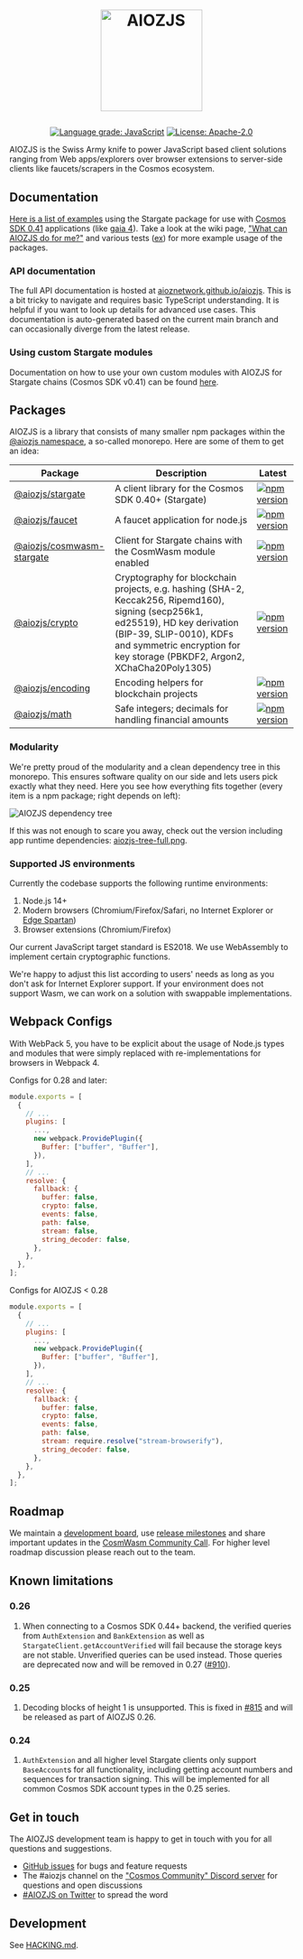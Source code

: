 <h1><p align="center"><img alt="AIOZJS" src="docs/logo-vertical-light.png" width="180" /></p></h1>

<div align="center">
  <a href="https://lgtm.com/projects/g/AIOZNetwork/aiozjs/context:javascript"><img alt="Language grade: JavaScript" src="https://img.shields.io/lgtm/grade/javascript/g/AIOZNetwork/aiozjs.svg?logo=lgtm&logoWidth=18"/></a>
  <a href="https://github.com/AIOZNetwork/aiozjs/blob/main/LICENSE">
    <img alt="License: Apache-2.0" src="https://img.shields.io/github/license/AIOZNetwork/aiozjs.svg" />
  </a>
</div>

AIOZJS is the Swiss Army knife to power JavaScript based client solutions
ranging from Web apps/explorers over browser extensions to server-side clients
like faucets/scrapers in the Cosmos ecosystem.

## Documentation

[Here is a list of examples][guided tour] using the Stargate package for use
with [Cosmos SDK 0.41] applications (like [gaia 4]). Take a look at the wiki
page,
["What can AIOZJS do for me?"](https://github.com/AIOZNetwork/aiozjs/wiki/What-can-AIOZJS-do-for-me%3F)
and various tests
([ex](https://github.com/AIOZNetwork/aiozjs/blob/main/packages/stargate/src/signingstargateclient.spec.ts))
for more example usage of the packages.

[guided tour]:
  https://gist.github.com/webmaster128/8444d42a7eceeda2544c8a59fbd7e1d9
[cosmos sdk 0.41]: https://github.com/cosmos/cosmos-sdk/tree/v0.41.0
[gaia 4]: https://github.com/cosmos/gaia/tree/v4.0.0

### API documentation

The full API documentation is hosted at [aioznetwork.github.io/aiozjs]. This is a bit
tricky to navigate and requires basic TypeScript understanding. It is helpful if
you want to look up details for advanced use cases. This documentation is
auto-generated based on the current main branch and can occasionally diverge
from the latest release.

[aioznetwork.github.io/aiozjs]: https://aioznetwork.github.io/aiozjs

### Using custom Stargate modules

Documentation on how to use your own custom modules with AIOZJS for Stargate
chains (Cosmos SDK v0.41) can be found
[here](https://github.com/AIOZNetwork/aiozjs/blob/main/packages/stargate/CUSTOM_PROTOBUF_CODECS.md).

## Packages

AIOZJS is a library that consists of many smaller npm packages within the
[@aiozjs namespace](https://www.npmjs.com/org/aiozjs), a so-called monorepo.
Here are some of them to get an idea:

| Package                                                 | Description                                                                                                                                                                                                                              | Latest                                                                                                                                |
| ------------------------------------------------------- | ---------------------------------------------------------------------------------------------------------------------------------------------------------------------------------------------------------------------------------------- | ------------------------------------------------------------------------------------------------------------------------------------- |
| [@aiozjs/stargate](packages/stargate)                   | A client library for the Cosmos SDK 0.40+ (Stargate)                                                                                                                                                                                     | [![npm version](https://img.shields.io/npm/v/@aiozjs/stargate.svg)](https://www.npmjs.com/package/@aiozjs/stargate)                   |
| [@aiozjs/faucet](packages/faucet)                       | A faucet application for node.js                                                                                                                                                                                                         | [![npm version](https://img.shields.io/npm/v/@aiozjs/faucet.svg)](https://www.npmjs.com/package/@aiozjs/faucet)                       |
| [@aiozjs/cosmwasm-stargate](packages/cosmwasm-stargate) | Client for Stargate chains with the CosmWasm module enabled                                                                                                                                                                              | [![npm version](https://img.shields.io/npm/v/@aiozjs/cosmwasm-stargate.svg)](https://www.npmjs.com/package/@aiozjs/cosmwasm-stargate) |
| [@aiozjs/crypto](packages/crypto)                       | Cryptography for blockchain projects, e.g. hashing (SHA-2, Keccak256, Ripemd160), signing (secp256k1, ed25519), HD key derivation (BIP-39, SLIP-0010), KDFs and symmetric encryption for key storage (PBKDF2, Argon2, XChaCha20Poly1305) | [![npm version](https://img.shields.io/npm/v/@aiozjs/crypto.svg)](https://www.npmjs.com/package/@aiozjs/crypto)                       |
| [@aiozjs/encoding](packages/encoding)                   | Encoding helpers for blockchain projects                                                                                                                                                                                                 | [![npm version](https://img.shields.io/npm/v/@aiozjs/encoding.svg)](https://www.npmjs.com/package/@aiozjs/encoding)                   |
| [@aiozjs/math](packages/math)                           | Safe integers; decimals for handling financial amounts                                                                                                                                                                                   | [![npm version](https://img.shields.io/npm/v/@aiozjs/math.svg)](https://www.npmjs.com/package/@aiozjs/math)                           |

### Modularity

We're pretty proud of the modularity and a clean dependency tree in this
monorepo. This ensures software quality on our side and lets users pick exactly
what they need. Here you see how everything fits together (every item is a npm
package; right depends on left):

![AIOZJS dependency tree](docs/aiozjs-tree.png)

If this was not enough to scare you away, check out the version including app
runtime dependencies: [aiozjs-tree-full.png](docs/aiozjs-tree-full.png).

<!--
Build with depsight (https://github.com/webmaster128/depsight), using:

from_npm . | depsight --include "^@aiozjs" --format png --dpi 150 --output docs/aiozjs-tree.png
from_npm . | depsight --exclude aiozjs-monorepo-root --format png --dpi 150 --output docs/aiozjs-tree-full.png
optipng docs/aiozjs-tree*.png
-->

### Supported JS environments

Currently the codebase supports the following runtime environments:

1. Node.js 14+
2. Modern browsers (Chromium/Firefox/Safari, no Internet Explorer or
   [Edge Spartan](https://en.wikipedia.org/wiki/Microsoft_Edge#Development))
3. Browser extensions (Chromium/Firefox)

Our current JavaScript target standard is ES2018. We use WebAssembly to
implement certain cryptographic functions.

We're happy to adjust this list according to users' needs as long as you don't
ask for Internet Explorer support. If your environment does not support Wasm, we
can work on a solution with swappable implementations.

## Webpack Configs

With WebPack 5, you have to be explicit about the usage of Node.js types and
modules that were simply replaced with re-implementations for browsers in
Webpack 4.

Configs for 0.28 and later:

```js
module.exports = [
  {
    // ...
    plugins: [
      ...,
      new webpack.ProvidePlugin({
        Buffer: ["buffer", "Buffer"],
      }),
    ],
    // ...
    resolve: {
      fallback: {
        buffer: false,
        crypto: false,
        events: false,
        path: false,
        stream: false,
        string_decoder: false,
      },
    },
  },
];
```

Configs for AIOZJS < 0.28

```js
module.exports = [
  {
    // ...
    plugins: [
      ...,
      new webpack.ProvidePlugin({
        Buffer: ["buffer", "Buffer"],
      }),
    ],
    // ...
    resolve: {
      fallback: {
        buffer: false,
        crypto: false,
        events: false,
        path: false,
        stream: require.resolve("stream-browserify"),
        string_decoder: false,
      },
    },
  },
];
```

## Roadmap

We maintain a [development board](https://github.com/orgs/cosmos/projects/6),
use [release milestones](https://github.com/AIOZNetwork/aiozjs/milestones) and share
important updates in the [CosmWasm Community Call]. For higher level roadmap
discussion please reach out to the team.

[cosmwasm community call]:
  https://github.com/CosmWasm/cosmwasm/issues?q=label%3A%22Community+Call+%F0%9F%97%BA%F0%9F%93%9E%22

## Known limitations

### 0.26

1. When connecting to a Cosmos SDK 0.44+ backend, the verified queries from
   `AuthExtension` and `BankExtension` as well as
   `StargateClient.getAccountVerified` will fail because the storage keys are
   not stable. Unverified queries can be used instead. Those queries are
   deprecated now and will be removed in 0.27 ([#910]).

[#910]: https://github.com/AIOZNetwork/aiozjs/pull/910

### 0.25

1. Decoding blocks of height 1 is unsupported. This is fixed in [#815] and will
   be released as part of AIOZJS 0.26.

[#815]: https://github.com/AIOZNetwork/aiozjs/pull/815

### 0.24

1. `AuthExtension` and all higher level Stargate clients only support
   `BaseAccount`s for all functionality, including getting account numbers and
   sequences for transaction signing. This will be implemented for all common
   Cosmos SDK account types in the 0.25 series.

## Get in touch

The AIOZJS development team is happy to get in touch with you for all questions
and suggestions.

- [GitHub issues](https://github.com/AIOZNetwork/aiozjs/issues) for bugs and feature
  requests
- The #aiozjs channel on the
  ["Cosmos Community" Discord server](https://discord.gg/vcExX9T) for questions
  and open discussions
- [#AIOZJS on Twitter](https://twitter.com/search?q=%23AIOZJS) to spread the
  word

## Development

See [HACKING.md](HACKING.md).
